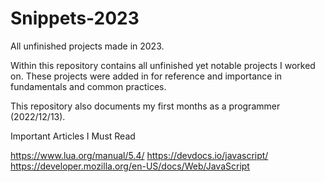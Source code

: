 # Snippets-2023
All unfinished projects made in 2023.

Within this repository contains all unfinished yet notable projects I worked on.
These projects were added in for reference and importance in fundamentals and common practices.

This repository also documents my first months as a programmer (2022/12/13). 


Important Articles I Must Read

https://www.lua.org/manual/5.4/
https://devdocs.io/javascript/
https://developer.mozilla.org/en-US/docs/Web/JavaScript
